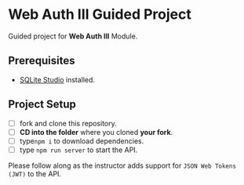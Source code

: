 # Web Auth III Guided Project

Guided project for **Web Auth III** Module.

## Prerequisites

-   [SQLite Studio](https://sqlitestudio.pl/index.rvt?act=download) installed.

## Project Setup

-   [ ] fork and clone this repository.
-   [ ] **CD into the folder** where you cloned **your fork**.
-   [ ] type`npm i` to download dependencies.
-   [ ] type `npm run server` to start the API.

Please follow along as the instructor adds support for `JSON Web Tokens (JWT)` to the API.
